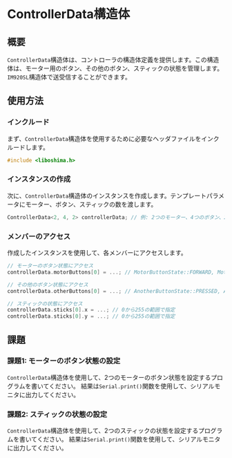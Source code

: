 # ControllerData構造体

## 概要
`ControllerData`構造体は、コントローラの構造体定義を提供します。この構造体は、モーター用のボタン、その他のボタン、スティックの状態を管理します。`IM920SL`構造体で送受信することができます。

## 使用方法

### インクルード
まず、`ControllerData`構造体を使用するために必要なヘッダファイルをインクルードします。

```cpp
#include <liboshima.h>
```

### インスタンスの作成
次に、`ControllerData`構造体のインスタンスを作成します。テンプレートパラメータにモーター、ボタン、スティックの数を渡します。

```cpp
ControllerData<2, 4, 2> controllerData; // 例: 2つのモーター、4つのボタン、2つのスティック
```

### メンバーのアクセス
作成したインスタンスを使用して、各メンバーにアクセスします。

```cpp
// モーターのボタン状態にアクセス
controllerData.motorButtons[0] = ...; // MotorButtonState::FORWARD, MotorButtonState::REVERSE, MotorButtonState::STOPのいずれかを指定

// その他のボタン状態にアクセス
controllerData.otherButtons[0] = ...; // AnotherButtonState::PRESSED, AnotherButtonState::RELEASEDのいずれかを指定

// スティックの状態にアクセス
controllerData.sticks[0].x = ...; // 0から255の範囲で指定
controllerData.sticks[0].y = ...; // 0から255の範囲で指定
```

## 課題

### 課題1: モーターのボタン状態の設定
`ControllerData`構造体を使用して、2つのモーターのボタン状態を設定するプログラムを書いてください。
結果は`Serial.print()`関数を使用して、シリアルモニタに出力してください。

### 課題2: スティックの状態の設定
`ControllerData`構造体を使用して、2つのスティックの状態を設定するプログラムを書いてください。
結果は`Serial.print()`関数を使用して、シリアルモニタに出力してください。